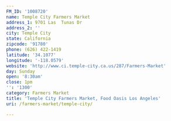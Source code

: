 ```yaml
---
FM_ID: '1008720'
name: Temple City Farmers Market
address_1: 9701 Las  Tunas Dr
address_2: ''
city: Temple City
state: California
zipcode: '91780'
phone: (626) 422-1419
latitude: '34.1077'
longitude: '-118.0579'
website: 'http://www.ci.temple-city.ca.us/287/Farmers-Market'
day: Sunday
open: '8:30am'
close: 1pm
'': '1300'
category: Farmers Market
title: 'Temple City Farmers Market, Food Oasis Los Angeles'
uri: /farmers-market/temple-city/

---
```

